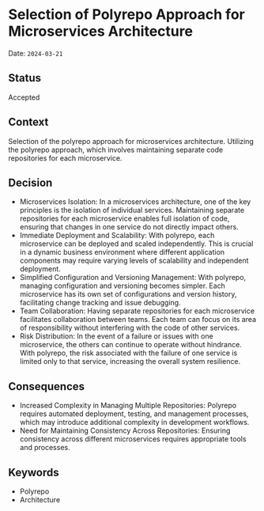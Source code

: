 # Selection of Polyrepo Approach for Microservices Architecture

Date: `2024-03-21`

## Status

Accepted

## Context

Selection of the polyrepo approach for microservices architecture. Utilizing the polyrepo approach, which involves maintaining separate code repositories for each microservice.

## Decision

- Microservices Isolation: In a microservices architecture, one of the key principles is the isolation of individual services. Maintaining separate repositories for each microservice enables full isolation of code, ensuring that changes in one service do not directly impact others.
- Immediate Deployment and Scalability: With polyrepo, each microservice can be deployed and scaled independently. This is crucial in a dynamic business environment where different application components may require varying levels of scalability and independent deployment.
- Simplified Configuration and Versioning Management: With polyrepo, managing configuration and versioning becomes simpler. Each microservice has its own set of configurations and version history, facilitating change tracking and issue debugging.
- Team Collaboration: Having separate repositories for each microservice facilitates collaboration between teams. Each team can focus on its area of responsibility without interfering with the code of other services.
- Risk Distribution: In the event of a failure or issues with one microservice, the others can continue to operate without hindrance. With polyrepo, the risk associated with the failure of one service is limited only to that service, increasing the overall system resilience.


## Consequences

- Increased Complexity in Managing Multiple Repositories: Polyrepo requires automated deployment, testing, and management processes, which may introduce additional complexity in development workflows.
- Need for Maintaining Consistency Across Repositories: Ensuring consistency across different microservices requires appropriate tools and processes.


## Keywords

- Polyrepo
- Architecture